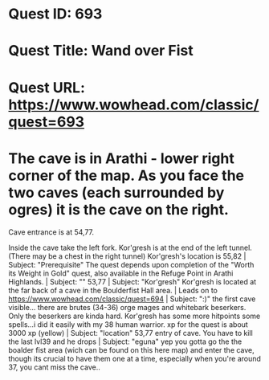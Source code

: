# Quest ID: 693
# Quest Title: Wand over Fist
# Quest URL: https://www.wowhead.com/classic/quest=693
# The cave is in Arathi - lower right corner of the map. As you face the two caves (each surrounded by ogres) it is the cave on the right.

Cave entrance is at 54,77.

Inside the cave take the left fork. Kor'gresh is at the end of the left tunnel. (There may be a chest in the right tunnel) Kor'gresh's location is 55,82 | Subject: "Prerequisite"
The quest depends upon completion of the "Worth its Weight in Gold" quest, also available in the Refuge Point in Arathi Highlands. | Subject: "<Blank>"
53,77 | Subject: "Kor'gresh"
Kor'gresh is located at the far back of a cave in the Boulderfist Hall area. | Leads on to https://www.wowhead.com/classic/quest=694 | Subject: ":)"
the first cave visible... there are brutes (34-36)
orge mages and whitebark beserkers. Only the beserkers are kinda hard. Kor'gresh has some more hitpoints some spells...i did it easily with my 38 human warrior. xp for the quest is about 3000 xp (yellow) | Subject: "location"
53,77 entry of cave. You have to kill the last lvl39 and he drops | Subject: "eguna"
yep you gotta go the the boalder fist area (wich can be found on this here map) and enter the cave, though its crucial to have them one at a time, especially when you're around 37, you cant miss the cave..